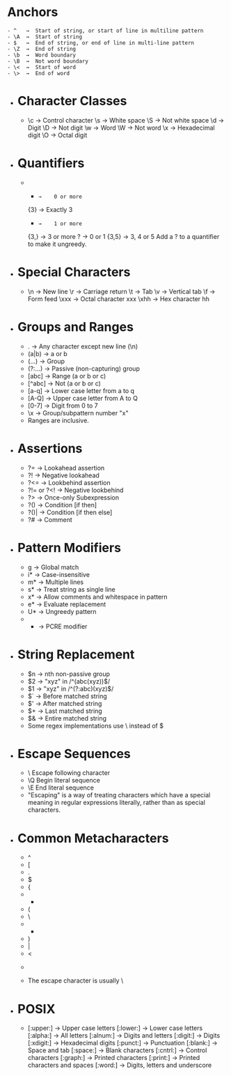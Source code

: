 # Anchors
	- ^   →  Start of string, or start of line in multiline pattern
	- \A  →  Start of string
	- $   →  End of string, or end of line in multi-line pattern
	- \Z  →  End of string
	- \b  →  Word boundary
	- \B  →  Not word boundary
	- \<  →  Start of word
	- \>  →  End of word
- #  Character Classes 
	- \c  →  Control character
	  \s  →  White space
	  \S  →  Not white space
	  \d  →  Digit
	  \D  →  Not digit
	  \w  →  Word
	  \W  →  Not word
	  \x  →  Hexadecimal digit
	  \O  →  Octal digit
- # Quantifiers 
	- *     →    0 or more 
	  {3}   →    Exactly 3
	  +     →    1 or more 
	  {3,}  →    3 or more
	  ?     →    0 or 1 
	  {3,5} →    3, 4 or 5
	  Add a ? to a quantifier to make it ungreedy.
- # Special Characters
	- \n   →  New line
	  \r   →  Carriage return
	  \t   →  Tab
	  \v   →  Vertical tab
	  \f   →  Form feed
	  \xxx →  Octal character xxx
	  \xhh →  Hex character hh
- # Groups and Ranges
	- .       →  Any character except new line (\n)
	- (a|b)   →  a or b
	- (...)   →  Group
	- (?:...) →  Passive (non-capturing) group
	- [abc]   →  Range (a or b or c)
	- [^abc]  →  Not (a or b or c)
	- [a-q]   →  Lower case letter from a to q
	- [A-Q]   →  Upper case letter from A to Q
	- [0-7]   →  Digit from 0 to 7
	- \x      →  Group/subpattern number "x"
	- Ranges are inclusive.
- # Assertions
	- ?=         →  Lookahead assertion
	- ?!         →  Negative lookahead
	- ?<=        →  Lookbehind assertion
	- ?!= or ?<! →  Negative lookbehind
	- ?>         →  Once-only Subexpression
	- ?()        →  Condition [if then]
	- ?()|       →  Condition [if then else]
	- ?#         →  Comment
- # Pattern Modifiers 
	- g   →  Global match
	- i*  →  Case-insensitive
	- m*  →  Multiple lines
	- s*  →  Treat string as single line
	- x*  →  Allow comments and whitespace in pattern
	- e*  →  Evaluate replacement
	- U*  →  Ungreedy pattern
	- *   →  PCRE modifier
- # String Replacement 
	- $n  →  nth non-passive group
	- $2  →  "xyz" in /^(abc(xyz))$/
	- $1  →  "xyz" in /^(?:abc)(xyz)$/
	- $`  →  Before matched string
	- $'  →  After matched string
	- $+  →  Last matched string
	- $&  →  Entire matched string
	- Some regex implementations use \ instead of $
- # Escape Sequences
	- \ Escape following character
	- \Q Begin literal sequence
	- \E End literal sequence
	- "Escaping" is a way of treating characters which have a special meaning in regular
	  expressions literally, rather than as special characters.
- # Common Metacharacters
	- ^ 
	- [
	- .
	- $
	- {
	- *
	- (
	- \
	- +
	- )
	- |
	- <
	- >
	- The escape character is usually \
- #  POSIX 
	- [:upper:]  →  Upper case letters
	  [:lower:]  →  Lower case letters
	  [:alpha:]  →  All letters
	  [:alnum:]  →  Digits and letters
	  [:digit:]  →  Digits
	  [:xdigit:] →  Hexadecimal digits
	  [:punct:]  →  Punctuation
	  [:blank:]  →  Space and tab
	  [:space:]  →  Blank characters
	  [:cntrl:]  →  Control characters
	  [:graph:]  →  Printed characters
	  [:print:]  →  Printed characters and spaces
	  [:word:]   →  Digits, letters and underscore